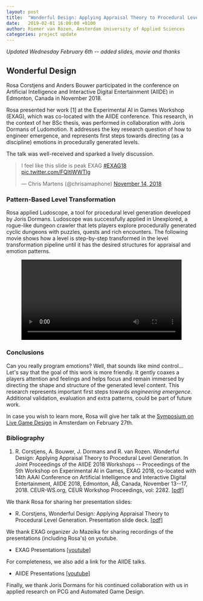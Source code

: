 ```yaml
---
layout: post
title:  "Wonderful Design: Applying Appraisal Theory to Procedural Level Generation"
date:   2019-02-01 16:00:00 +0100
author: Riemer van Rozen, Amsterdam University of Applied Sciences
categories: project update
---
```

*Updated Wednesday February 6th -- added slides, movie and thanks*

## Wonderful Design
Rosa Corstjens and Anders Bouwer participated in the conference on Artificial Intelligence and Interactive Digital Entertainment (AIIDE) in Edmonton, Canada in November 2018.

Rosa presented her work [1] at the Experimental AI in Games Workshop (EXAG), which was co-located with the AIIDE conference.
This research, in the context of her BSc thesis, was performed in collaboration with Joris Dormans of Ludomotion.
It addresses the key research question of how to engineer emergence, and represents first steps towards directing (as a discipline) emotions in procedurally generated levels.

The talk was well-received and sparked a lively discussion.
<blockquote class="twitter-tweet" data-lang="en"><p lang="en" dir="ltr">I feel like this slide is peak EXAG <a href="https://twitter.com/hashtag/EXAG18?src=hash&amp;ref_src=twsrc%5Etfw">#EXAG18</a> <a href="https://t.co/FQItlWWTlg">pic.twitter.com/FQItlWWTlg</a></p>&mdash; Chris Martens (@chrisamaphone) <a href="https://twitter.com/chrisamaphone/status/1062811185668489216?ref_src=twsrc%5Etfw">November 14, 2018</a></blockquote> <script async src="https://platform.twitter.com/widgets.js" charset="utf-8"></script> 

### Pattern-Based Level Transformation
Rosa applied Ludoscope, a tool for procedural level generation developed by Joris Dormans. Ludoscope was successfully applied in Unexplored, a rogue-like dungeon crawler that lets players explore procedurally generated cyclic dungeons with puzzles, quests and rich encounters.
The following movie shows how a level is step-by-step transformed in the level transformation pipeline until it has the desired structures for appraisal and emotion patterns.

<figure class="video_container">
  <video controls="true" allowfullscreen="true" width="100%">
    <source src="/assets/Ludoscope_UE_Generation.mp4">
  </video>
</figure>

### Conclusions
Can you really program emotions?
Well, that sounds like mind control...
Let's say that the goal of this work is more friendly. It gently coaxes a players attention and feelings and helps focus and remain immersed by directing the shape and structure of the generated level content.
This research represents important first steps towards *engineering emergence*.
Additional validation, evaluation and extra patterns, could be part of future work.

In case you wish to learn more, Rosa will give her talk at the [Symposium on Live Game Design](/project/update/2019/02/01/Live-Game-Design-Symposium.html) in Amsterdam on February 27th.

### Bibliography
1. R. Corstjens, A. Bouwer, J. Dormans and R. van Rozen. Wonderful Design: Applying Appraisal Theory to Procedural Level Generation. In Joint Proceedings of the AIIDE 2018 Workshops -- Proceedings of the 5th Workshop on Experimental AI in Games, EXAG 2018, co-located with 14th AAAI Conference on Artificial Intelligence and Interactive Digital Entertainment, AIIDE 2018, Edmonton, AB, Canada, November 13--17, 2018. CEUR-WS.org, CEUR Workshop Proceedings, vol: 2282. [[pdf]](http://ceur-ws.org/Vol-2282/EXAG_106.pdf)

We thank Rosa for sharing her presentation slides:

* R. Corstjens, Wonderful Design: Applying Appraisal Theory to Procedural Level Generation. Presentation slide deck. [[pdf]](/assets/EXAG2018_slides_Corstjens.pdf)

We thank EXAG organizer Jo Mazeika for sharing recordings of the presentations (including Rosa's) on youtube.

* EXAG Presentations [[youtube]](https://www.youtube.com/channel/UCe5wOhqbVOTJfrJ7RuJOEKg?app=desktop)

For completeness, we also add a link for the AIIDE talks.

* AIIDE Presentations [[youtube]](https://www.youtube.com/channel/UCoyxQd7o7QCc75nZR7jFDMw)

Finally, we thank Joris Dormans for his continued collaboration with us in applied research on PCG and Automated Game Design.